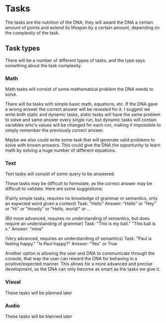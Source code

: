 # Tasks

The tasks are the nutrition of the DNA, they will award the DNA a certain amount of points and extend its lifespan by a certain amount, depending on the complexity of the task.

## Task types
There will be a number of different types of tasks, and the type says something about the task complexity.

### Math
Math tasks will consist of some mathematical problem the DNA needs to solve.

There will be tasks with simple basic math, equations, etc. If the DNA gave a wrong answer the correct answer will be revealed for it.
I suggest we write both static and dynamic tasks, static tasks will have the same problem to solve and same answer every single run, but dynamic tasks will contain variables who's values will be changed for each run, making it impossible to simply remember the previously correct answer.

Maybe we also could write some task that will generate valid problems to solve with known answers. This could give the DNA the opportunity to learn math by solving a huge number of different equations.

### Text
Text tasks will consist of some query to be answered.

These tasks may be difficult to formulate, as the correct answer may be difficult to validate.
Here are some suggestions:

(Fairly simple tasks, requires no knowledge of grammar or semantics, only an expected word given a context)
Task: "Hello"
Answer: "Hello" or "Hey" or "Hi" or "Howdy" or "Hello, world!" or ...

(Bit more advanced, requires no understanding of semantics, but does require an understanding of grammar)
Task: "This is my ball." "This ball is x."
Answer: "mine"

(Very advanced, requires an understanding of semantics)
Task: "Paul is feeling happy." "Is Paul happy?"
Answer: "Yes" or True

Another option is allowing the user and DNA to communicate through the console, that way the user can reward the DNA for behaving in a positive/expected manner. This allows for a more advanced and precise development, as the DNA can only become as smart as the tasks we give it.

### Visual
These tasks will be planned later

### Audio
These tasks will be blanned later
